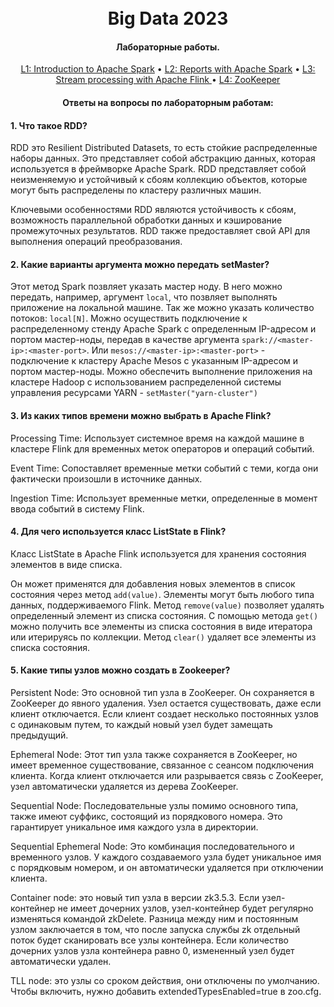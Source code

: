 <h1 align="center">
  <br>
  Big Data 2023
  <br>
</h1>

<h4 align="center" >Лабораторные работы.</h4>

<p align="center">
  <a href="L1/README.md"> L1: Introduction to Apache Spark</a> •
  <a href="L2/README.md">L2: Reports with Apache Spark</a> •
  <a href="L3/README.md"> L3: Stream processing with Apache Flink </a> •
  <a href="L4/README.md"> L4: ZooKeeper</a> 
</p>

<h4 align="center" >Ответы на вопросы по лабораторным работам:</h4>

#### 1. Что такое RDD?
RDD это Resilient Distributed Datasets, то есть стойкие распределенные наборы данных.
Это представляет собой абстракцию данных, которая используется в фреймворке Apache Spark. RDD представляет собой неизменяемую и устойчивый к сбоям коллекцию объектов, которые могут быть распределены по кластеру различных машин.

Ключевыми особенностями RDD являются устойчивость к сбоям, возможность параллельной обработки данных и кэширование промежуточных результатов. RDD также предоставляет свой API для выполнения операций преобразования.

#### 2. Какие варианты аргумента можно передать setMaster?
Этот метод Spark позвляет указать мастер ноду. В него можно передать, например, аргумент `local`, что позвляет выполнять приложение на локальной машине. Так же можно указать количество потоков: `local[N]`. Можно осуществить подключение к распределенному стенду Apache Spark с определенным IP-адресом и портом мастер-ноды, передав в качестве аргумента `spark://<master-ip>:<master-port>`. Или `mesos://<master-ip>:<master-port>` - подключение к кластеру Apache Mesos с указанным IP-адресом и портом мастер-ноды. Можно обеспечить выполнение приложения на кластере Hadoop с использованием распределенной системы управления ресурсами YARN - `setMaster("yarn-cluster")`

#### 3. Из каких типов времени можно выбрать в Apache Flink?
Processing Time: Использует системное время на каждой машине в кластере Flink для временных меток операторов и операций событий.

Event Time: Сопоставляет временные метки событий с теми, когда они фактически произошли в источнике данных.

Ingestion Time: Использует временные метки, определенные в момент ввода событий в систему Flink.

#### 4. Для чего используется класс ListState в Flink?
Класс ListState в Apache Flink используется для хранения состояния элементов в виде списка.

Он может применятся для добавления новых элементов в список состояния через метод  `add(value)`. Элементы могут быть любого типа данных, поддерживаемого Flink. Метод `remove(value)` позволяет удалять определенный элемент из списка состояния. С помощью метода `get()` можно получить все элементы из списка состояния в виде итератора или итерируясь по коллекции. Метод `clear()` удаляет все элементы из списка состояния.

#### 5. Какие типы узлов можно создать в Zookeeper?
Persistent Node: Это основной тип узла в ZooKeeper. Он сохраняется в ZooKeeper до явного удаления. Узел остается существовать, даже если клиент отключается. Если клиент создает несколько постоянных узлов с одинаковым путем, то каждый новый узел будет замещать предыдущий.

Ephemeral Node: Этот тип узла также сохраняется в ZooKeeper, но имеет временное существование, связанное с сеансом подключения клиента. Когда клиент отключается или разрывается связь с ZooKeeper, узел автоматически удаляется из дерева ZooKeeper.

Sequential Node: Последовательные узлы помимо основного типа, также имеют суффикс, состоящий из порядкового номера. Это гарантирует уникальное имя каждого узла в директории.

Sequential Ephemeral Node: Это комбинация последовательного и временного узлов. У каждого создаваемого узла будет уникальное имя с порядковым номером, и он автоматически удаляется при отключении клиента.

Container node: это новый тип узла в версии zk3.5.3. Если узел-контейнер не имеет дочерних узлов, узел-контейнер будет регулярно изменяться командой zkDelete. Разница между ним и постоянным узлом заключается в том, что после запуска службы zk отдельный поток будет сканировать все узлы контейнера. Если количество дочерних узлов узла контейнера равно 0, измененный узел будет автоматически удален. 

TLL node: это узлы со сроком действия, они отключены по умолчанию. Чтобы включить, нужно добавить extendedTypesEnabled=true в zoo.cfg.